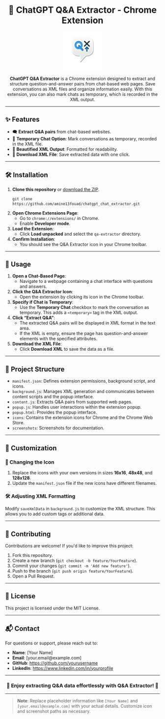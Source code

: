 <h1 align="center">📄 ChatGPT Q&A Extractor - Chrome Extension</h1>

<p align="center">
    <img src="icon128.png" alt="Q&A Extractor Icon" width="128">
</p>

<p align="center">
    <strong>ChatGPT Q&A Extractor</strong> is a Chrome extension designed to extract and structure question-and-answer pairs from chat-based web pages. Save conversations as XML files and organize information easily. With this extension, you can also mark chats as temporary, which is recorded in the XML output.
</p>

<hr>

<h2>✨ Features</h2>

<ul>
  <li>🗨️ <strong>Extract Q&A pairs</strong> from chat-based websites.</li>
  <li>📌 <strong>Temporary Chat Option</strong>: Mark conversations as temporary, recorded in the XML file.</li>
  <li>📑 <strong>Beautified XML Output</strong>: Formatted for readability.</li>
  <li>💾 <strong>Download XML File</strong>: Save extracted data with one click.</li>
</ul>

<hr>

<h2>🛠️ Installation</h2>

<ol>
  <li><strong>Clone this repository</strong> or <a href="https://github.com/amine13fouad/chatgpt_chat_extractor/archive/refs/heads/main.zip">download the ZIP</a>.
    <pre><code>git clone https://github.com/amine13fouad/chatgpt_chat_extractor.git</code></pre>
  </li>
  <li><strong>Open Chrome Extensions Page</strong>:
    <ul>
      <li>Go to <code>chrome://extensions/</code> in Chrome.</li>
      <li>Enable <strong>Developer mode</strong>.</li>
    </ul>
  </li>
  <li><strong>Load the Extension</strong>:
    <ul>
      <li>Click <strong>Load unpacked</strong> and select the <code>qa-extractor</code> directory.</li>
    </ul>
  </li>
  <li><strong>Confirm Installation</strong>:
    <ul>
      <li>You should see the Q&A Extractor icon in your Chrome toolbar.</li>
    </ul>
  </li>
</ol>

<hr>

<h2>🚀 Usage</h2>

<ol>
  <li><strong>Open a Chat-Based Page</strong>:
    <ul>
      <li>Navigate to a webpage containing a chat interface with questions and answers.</li>
    </ul>
  </li>
  <li><strong>Click the Q&A Extractor Icon</strong>:
    <ul>
      <li>Open the extension by clicking its icon in the Chrome toolbar.</li>
    </ul>
  </li>
  <li><strong>Specify if Chat is Temporary</strong>:
    <ul>
      <li>Use the <strong>Temporary Chat</strong> checkbox to mark the conversation as temporary. This adds a <code>&lt;temporary&gt;</code> tag in the XML output.</li>
    </ul>
  </li>
  <li><strong>Click “Extract Q&A”</strong>:
    <ul>
      <li>The extracted Q&A pairs will be displayed in XML format in the text area.</li>
      <li>If the XML is empty, ensure the page has question-and-answer elements with the specified attributes.</li>
    </ul>
  </li>
  <li><strong>Download the XML File</strong>:
    <ul>
      <li>Click <strong>Download XML</strong> to save the data as a file.</li>
    </ul>
  </li>
</ol>

<hr>

<h2>📂 Project Structure</h2>

<ul>
  <li><code>manifest.json</code>: Defines extension permissions, background script, and icons.</li>
  <li><code>background.js</code>: Manages XML generation and communicates between content scripts and the popup interface.</li>
  <li><code>content.js</code>: Extracts Q&A pairs from supported web pages.</li>
  <li><code>popup.js</code>: Handles user interactions within the extension popup.</li>
  <li><code>popup.html</code>: Provides the popup interface.</li>
  <li><code>icons</code>: Contains the extension icons for Chrome and the Chrome Web Store.</li>
  <li><code>screenshots</code>: Screenshots for documentation.</li>
</ul>

<hr>

<h2>🔧 Customization</h2>

<h3>🔄 Changing the Icon</h3>
<ol>
  <li>Replace the icons with your own versions in sizes <strong>16x16</strong>, <strong>48x48</strong>, and <strong>128x128</strong>.</li>
  <li>Update the <code>manifest.json</code> file if the new icons have different filenames.</li>
</ol>

<h3>🛠️ Adjusting XML Formatting</h3>
<p>Modify <code>saveXmlData</code> in <code>background.js</code> to customize the XML structure. This allows you to add custom tags or additional data.</p>

<hr>

<h2>🤝 Contributing</h2>

<p>Contributions are welcome! If you'd like to improve this project:</p>
<ol>
  <li>Fork this repository.</li>
  <li>Create a new branch (<code>git checkout -b feature/YourFeature</code>).</li>
  <li>Commit your changes (<code>git commit -m 'Add new feature'</code>).</li>
  <li>Push to the branch (<code>git push origin feature/YourFeature</code>).</li>
  <li>Open a Pull Request.</li>
</ol>

<hr>

<h2>📜 License</h2>

<p>This project is licensed under the MIT License.</p>

<hr>

<h2>📬 Contact</h2>

<p>For questions or support, please reach out to:</p>

<ul>
  <li><strong>Name</strong>: [Your Name]</li>
  <li><strong>Email</strong>: [your.email@example.com]</li>
  <li><strong>GitHub</strong>: <a href="https://github.com/yourusername">https://github.com/yourusername</a></li>
  <li><strong>LinkedIn</strong>: <a href="https://www.linkedin.com/in/yourprofile">https://www.linkedin.com/in/yourprofile</a></li>
</ul>

<hr>

<h3 align="center"> 🥂 Enjoy extracting Q&A data effortlessly with Q&A Extractor! 🎉</h3>

<hr>

<blockquote>
  <strong>Note</strong>: Replace placeholder information like <code>[Your Name]</code> and <code>[your.email@example.com]</code> with your actual details. Customize icon and screenshot paths as necessary.
</blockquote>
